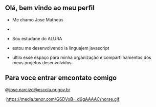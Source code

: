 ## Olá, bem vindo ao meu perfil ##

- Me chamo Jose Matheus

- 
- Sou estudane do ALURA
- estou me desenvolvendo la linguajem javascript
- ultilo esse espaço para minha organização e compartilhamentos dos meus projetos desenvolvidos

## Para voce entrar emcontato comigo ##
@jose.narcizo@escola.pr.gov.br

![]()
https://media.tenor.com/G6DVxB-_d6gAAAAC/horse.gif
